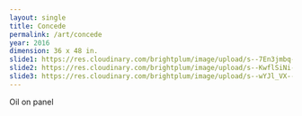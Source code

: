 ```yaml
---
layout: single
title: Concede
permalink: /art/concede
year: 2016
dimension: 36 x 48 in.
slide1: https://res.cloudinary.com/brightplum/image/upload/s--7En3jmbq--/t_1200x1200/v1493571383/ashleyjan/Ashley_Gardner_01_zrc6np.jpg
slide2: https://res.cloudinary.com/brightplum/image/upload/s--KwflSiNi--/q_jpegmini/v1497234590/ashleyjan/Concede_Me.jpg
slide3: https://res.cloudinary.com/brightplum/image/upload/s--wYJl_VX---/c_scale,h_800,q_jpegmini/v1497234590/ashleyjan/Concede_Kyle.jpg
---
```


Oil on panel
